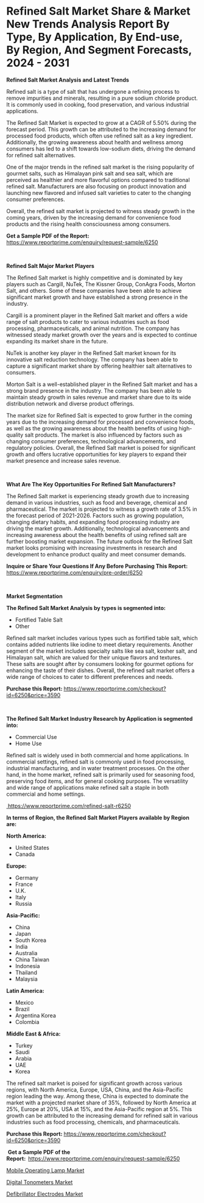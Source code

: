 <p><h1>Refined Salt Market Share & Market New Trends Analysis Report By Type, By Application, By End-use, By Region, And Segment Forecasts, 2024 - 2031</h1></p><p><strong>Refined Salt Market Analysis and Latest Trends</strong></p>
<p><p>Refined salt is a type of salt that has undergone a refining process to remove impurities and minerals, resulting in a pure sodium chloride product. It is commonly used in cooking, food preservation, and various industrial applications.</p><p>The Refined Salt Market is expected to grow at a CAGR of 5.50% during the forecast period. This growth can be attributed to the increasing demand for processed food products, which often use refined salt as a key ingredient. Additionally, the growing awareness about health and wellness among consumers has led to a shift towards low-sodium diets, driving the demand for refined salt alternatives.</p><p>One of the major trends in the refined salt market is the rising popularity of gourmet salts, such as Himalayan pink salt and sea salt, which are perceived as healthier and more flavorful options compared to traditional refined salt. Manufacturers are also focusing on product innovation and launching new flavored and infused salt varieties to cater to the changing consumer preferences.</p><p>Overall, the refined salt market is projected to witness steady growth in the coming years, driven by the increasing demand for convenience food products and the rising health consciousness among consumers.</p></p>
<p><strong>Get a Sample PDF of the Report:&nbsp;</strong> <a href="https://www.reportprime.com/enquiry/request-sample/6250">https://www.reportprime.com/enquiry/request-sample/6250</a></p>
<p>&nbsp;</p>
<p><strong>Refined Salt Major Market Players</strong></p>
<p><p>The Refined Salt market is highly competitive and is dominated by key players such as Cargill, NuTek, The Kissner Group, ConAgra Foods, Morton Salt, and others. Some of these companies have been able to achieve significant market growth and have established a strong presence in the industry.</p><p>Cargill is a prominent player in the Refined Salt market and offers a wide range of salt products to cater to various industries such as food processing, pharmaceuticals, and animal nutrition. The company has witnessed steady market growth over the years and is expected to continue expanding its market share in the future.</p><p>NuTek is another key player in the Refined Salt market known for its innovative salt reduction technology. The company has been able to capture a significant market share by offering healthier salt alternatives to consumers.</p><p>Morton Salt is a well-established player in the Refined Salt market and has a strong brand presence in the industry. The company has been able to maintain steady growth in sales revenue and market share due to its wide distribution network and diverse product offerings.</p><p>The market size for Refined Salt is expected to grow further in the coming years due to the increasing demand for processed and convenience foods, as well as the growing awareness about the health benefits of using high-quality salt products. The market is also influenced by factors such as changing consumer preferences, technological advancements, and regulatory policies. Overall, the Refined Salt market is poised for significant growth and offers lucrative opportunities for key players to expand their market presence and increase sales revenue.</p></p>
<p>&nbsp;</p>
<p><strong>What Are The Key Opportunities For Refined Salt Manufacturers?</strong></p>
<p><p>The Refined Salt market is experiencing steady growth due to increasing demand in various industries, such as food and beverage, chemical and pharmaceutical. The market is projected to witness a growth rate of 3.5% in the forecast period of 2021-2026. Factors such as growing population, changing dietary habits, and expanding food processing industry are driving the market growth. Additionally, technological advancements and increasing awareness about the health benefits of using refined salt are further boosting market expansion. The future outlook for the Refined Salt market looks promising with increasing investments in research and development to enhance product quality and meet consumer demands.</p></p>
<p><strong>Inquire or Share Your Questions If Any Before Purchasing This Report:</strong> <a href="https://www.reportprime.com/enquiry/pre-order/6250">https://www.reportprime.com/enquiry/pre-order/6250</a></p>
<p>&nbsp;</p>
<p><strong>Market Segmentation</strong></p>
<p><strong>The Refined Salt Market Analysis by types is segmented into:</strong></p>
<p><ul><li>Fortified Table Salt</li><li>Other</li></ul></p>
<p><p>Refined salt market includes various types such as fortified table salt, which contains added nutrients like iodine to meet dietary requirements. Another segment of the market includes specialty salts like sea salt, kosher salt, and Himalayan salt, which are valued for their unique flavors and textures. These salts are sought after by consumers looking for gourmet options for enhancing the taste of their dishes. Overall, the refined salt market offers a wide range of choices to cater to different preferences and needs.</p></p>
<p><strong>Purchase this Report:&nbsp;</strong><a href="https://www.reportprime.com/checkout?id=6250&price=3590">https://www.reportprime.com/checkout?id=6250&price=3590</a></p>
<p>&nbsp;</p>
<p><strong>The Refined Salt Market Industry Research by Application is segmented into:</strong></p>
<p><ul><li>Commercial Use</li><li>Home Use</li></ul></p>
<p><p>Refined salt is widely used in both commercial and home applications. In commercial settings, refined salt is commonly used in food processing, industrial manufacturing, and in water treatment processes. On the other hand, in the home market, refined salt is primarily used for seasoning food, preserving food items, and for general cooking purposes. The versatility and wide range of applications make refined salt a staple in both commercial and home settings.</p></p>
<p><a href="https://www.reportprime.com/refined-salt-r6250">&nbsp;https://www.reportprime.com/refined-salt-r6250</a></p>
<p><strong>In terms of Region, the Refined Salt Market Players available by Region are:</strong></p>
<p>
    <p> <strong> North America: </strong>
        <ul>
            <li>United States</li>
            <li>Canada</li>
        </ul>
        </p> 
    <p> <strong> Europe: </strong>
        <ul>
            <li>Germany</li>
            <li>France</li>
            <li>U.K.</li>
            <li>Italy</li>
            <li>Russia</li>
        </ul>
        </p> 
    <p> <strong> Asia-Pacific: </strong>
        <ul>
            <li>China</li>
            <li>Japan</li>
            <li>South Korea</li>
            <li>India</li>
            <li>Australia</li>
            <li>China Taiwan</li>
            <li>Indonesia</li>
            <li>Thailand</li>
            <li>Malaysia</li>
        </ul>
        </p> 
    <p> <strong> Latin America: </strong>
        <ul>
            <li>Mexico</li>
            <li>Brazil</li>
            <li>Argentina Korea</li>
            <li>Colombia</li>
        </ul>
        </p> 
    <p> <strong> Middle East & Africa: </strong>
        <ul>
            <li>Turkey</li>
            <li>Saudi</li>
            <li>Arabia</li>
            <li>UAE</li>
            <li>Korea</li>
        </ul>
    </p>
    </p>
<p><p>The refined salt market is poised for significant growth across various regions, with North America, Europe, USA, China, and the Asia-Pacific region leading the way. Among these, China is expected to dominate the market with a projected market share of 35%, followed by North America at 25%, Europe at 20%, USA at 15%, and the Asia-Pacific region at 5%. This growth can be attributed to the increasing demand for refined salt in various industries such as food processing, chemicals, and pharmaceuticals.</p></p>
<p><strong>Purchase this Report: </strong><a href="https://www.reportprime.com/checkout?id=6250&price=3590">https://www.reportprime.com/checkout?id=6250&price=3590</a></p>
<p>&nbsp;<strong>Get a Sample PDF of the Report:&nbsp;&nbsp;</strong><a href="https://www.reportprime.com/enquiry/request-sample/6250">https://www.reportprime.com/enquiry/request-sample/6250</a></p>
<p><strong></strong></p>
<p><p><a href="https://issuu.com/reportprime-2/docs/mobile-operating-lamp-market-size-2030.pptx">Mobile Operating Lamp Market</a></p><p><a href="https://issuu.com/reportprime-2/docs/digital-tonometers-market-size-2030.pptx">Digital Tonometers Market</a></p><p><a href="https://issuu.com/reportprime-2/docs/defibrillator-electrodes-market-size-2030.pptx">Defibrillator Electrodes Market</a></p></p>